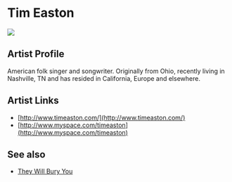 # Tim Easton

![](../../asssets/artists/Tim_Easton.png)

## Artist Profile

American folk singer and songwriter.
Originally from Ohio, recently living in Nashville, TN and has resided in California, Europe and elsewhere.

## Artist Links

- [http://www.timeaston.com/](http://www.timeaston.com/)
- [http://www.myspace.com/timeaston](http://www.myspace.com/timeaston)


## See also

- [They Will Bury You](Tim_Easton-They_Will_Bury_You.md)
